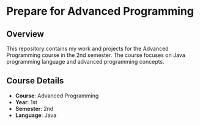 # Prepare for Advanced Programming 

## Overview

This repository contains my work and projects for the Advanced Programming course in the 2nd semester. The course focuses on Java programming language and advanced programming concepts.

## Course Details

- **Course**: Advanced Programming
- **Year**: 1st
- **Semester**: 2nd
- **Language**: Java
